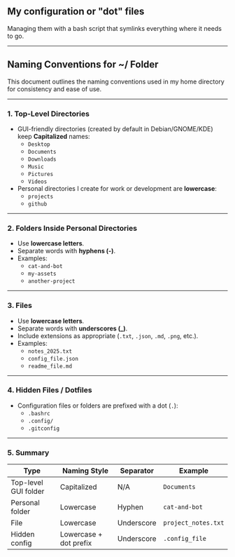 ## My configuration or "dot" files

Managing them with a bash script that symlinks everything where it needs to go.

---

## Naming Conventions for ~/ Folder

This document outlines the naming conventions used in my home directory for consistency and ease of use.

---

### 1. Top-Level Directories

- GUI-friendly directories (created by default in Debian/GNOME/KDE) keep **Capitalized** names:
  - `Desktop`
  - `Documents`
  - `Downloads`
  - `Music`
  - `Pictures`
  - `Videos`
- Personal directories I create for work or development are **lowercase**:
  - `projects`
  - `github`

---

### 2. Folders Inside Personal Directories

- Use **lowercase letters**.
- Separate words with **hyphens (-)**.
- Examples:
  - `cat-and-bot`
  - `my-assets`
  - `another-project`

---

### 3. Files

- Use **lowercase letters**.
- Separate words with **underscores (\_)**.
- Include extensions as appropriate (`.txt`, `.json`, `.md`, `.png`, etc.).
- Examples:
  - `notes_2025.txt`
  - `config_file.json`
  - `readme_file.md`

---

### 4. Hidden Files / Dotfiles

- Configuration files or folders are prefixed with a dot (`.`):
  - `.bashrc`
  - `.config/`
  - `.gitconfig`

---

### 5. Summary

| Type                 | Naming Style           | Separator  | Example             |
| -------------------- | ---------------------- | ---------- | ------------------- |
| Top-level GUI folder | Capitalized            | N/A        | `Documents`         |
| Personal folder      | Lowercase              | Hyphen     | `cat-and-bot`       |
| File                 | Lowercase              | Underscore | `project_notes.txt` |
| Hidden config        | Lowercase + dot prefix | Underscore | `.config_file`      |
